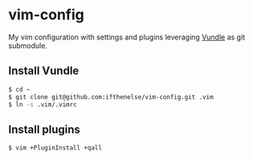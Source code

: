 # vim-config
My vim configuration with settings and plugins leveraging [Vundle](https://github.com/VundleVim/Vundle.vim) as git submodule.

## Install Vundle
```zsh
$ cd ~
$ git clone git@github.com:ifthenelse/vim-config.git .vim
$ ln -s .vim/.vimrc
```

## Install plugins
```zsh
$ vim +PluginInstall +qall
```
